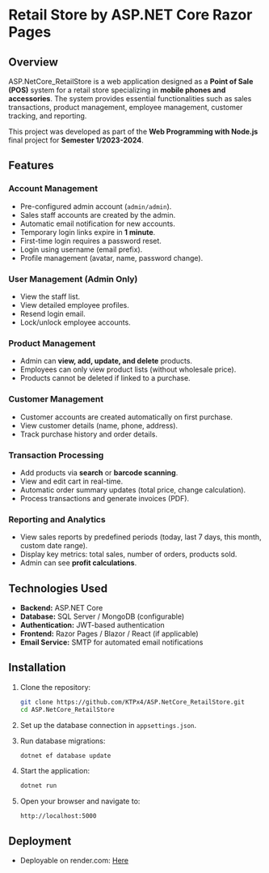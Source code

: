 # Retail Store by ASP.NET Core Razor Pages

## Overview

ASP.NetCore_RetailStore is a web application designed as a **Point of Sale (POS)** system for a retail store specializing in **mobile phones and accessories**. The system provides essential functionalities such as sales transactions, product management, employee management, customer tracking, and reporting.

This project was developed as part of the **Web Programming with Node.js** final project for **Semester 1/2023-2024**.

## Features

### **Account Management**
- Pre-configured admin account (`admin/admin`).
- Sales staff accounts are created by the admin.
- Automatic email notification for new accounts.
- Temporary login links expire in **1 minute**.
- First-time login requires a password reset.
- Login using username (email prefix).
- Profile management (avatar, name, password change).

### **User Management (Admin Only)**
- View the staff list.
- View detailed employee profiles.
- Resend login email.
- Lock/unlock employee accounts.

### **Product Management**
- Admin can **view, add, update, and delete** products.
- Employees can only view product lists (without wholesale price).
- Products cannot be deleted if linked to a purchase.

### **Customer Management**
- Customer accounts are created automatically on first purchase.
- View customer details (name, phone, address).
- Track purchase history and order details.

### **Transaction Processing**
- Add products via **search** or **barcode scanning**.
- View and edit cart in real-time.
- Automatic order summary updates (total price, change calculation).
- Process transactions and generate invoices (PDF).

### **Reporting and Analytics**
- View sales reports by predefined periods (today, last 7 days, this month, custom date range).
- Display key metrics: total sales, number of orders, products sold.
- Admin can see **profit calculations**.

## Technologies Used
- **Backend:** ASP.NET Core
- **Database:** SQL Server / MongoDB (configurable)
- **Authentication:** JWT-based authentication
- **Frontend:** Razor Pages / Blazor / React (if applicable)
- **Email Service:** SMTP for automated email notifications

## Installation

1. Clone the repository:
   ```bash
   git clone https://github.com/KTPx4/ASP.NetCore_RetailStore.git
   cd ASP.NetCore_RetailStore
   ```

2. Set up the database connection in `appsettings.json`.

3. Run database migrations:
   ```bash
   dotnet ef database update
   ```

4. Start the application:
   ```bash
   dotnet run
   ```

5. Open your browser and navigate to:
   ```
   http://localhost:5000
   ```

## Deployment
- Deployable on render.com: [Here](https://finalnodejs-80u8.onrender.com)

 
